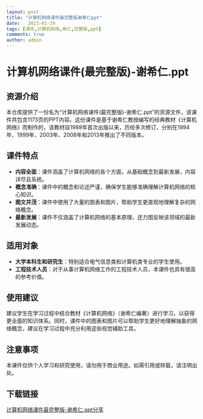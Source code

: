 ```yaml
---
layout: post
title: "计算机网络课件最完整版谢希仁ppt"
date:   2023-01-29
tags: [课件,计算机网络,希仁,完整版,ppt]
comments: true
author: admin
---
```

# 计算机网络课件(最完整版)-谢希仁.ppt

## 资源介绍

本仓库提供了一份名为“计算机网络课件(最完整版)-谢希仁.ppt”的资源文件，该课件共包含1173页的PPT内容。这份课件是基于谢希仁教授编写的经典教材《计算机网络》而制作的，该教材自1989年首次出版以来，历经多次修订，分别在1994年、1999年、2003年、2008年和2013年推出了不同版本。

## 课件特点

- **内容全面**：课件涵盖了计算机网络的各个方面，从基础概念到最新发展，内容详尽且系统。
- **概念准确**：课件中的概念和论述严谨，确保学生能够准确理解计算机网络的核心知识。
- **图文并茂**：课件中使用了大量的图表和图片，帮助学生更直观地理解复杂的网络概念。
- **最新发展**：课件不仅涵盖了计算机网络的基本原理，还力图反映该领域的最新发展动态。

## 适用对象

- **大学本科生和研究生**：特别适合电气信息类和计算机类专业的学生使用。
- **工程技术人员**：对于从事计算机网络工作的工程技术人员，本课件也具有很高的参考价值。

## 使用建议

建议学生在学习过程中结合教材《计算机网络》（谢希仁编著）进行学习，以获得更全面的知识体系。同时，课件中的图表和图片可以帮助学生更好地理解抽象的网络概念，建议在学习过程中充分利用这些视觉辅助工具。

## 注意事项

本课件仅供个人学习和研究使用，请勿用于商业用途。如需引用或转载，请注明出处。

## 下载链接

[计算机网络课件最完整版-谢希仁.ppt分享](https://pan.quark.cn/s/b13022bdbb4f)